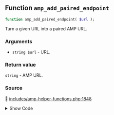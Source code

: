 ## Function `amp_add_paired_endpoint`

```php
function amp_add_paired_endpoint( $url );
```

Turn a given URL into a paired AMP URL.

### Arguments

* `string $url` - URL.

### Return value

`string` - AMP URL.

### Source

:link: [includes/amp-helper-functions.php:1848](/includes/amp-helper-functions.php#L1848-L1850)

<details>
<summary>Show Code</summary>

```php
function amp_add_paired_endpoint( $url ) {
	return Services::get( 'paired_routing' )->add_endpoint( $url );
}
```

</details>
